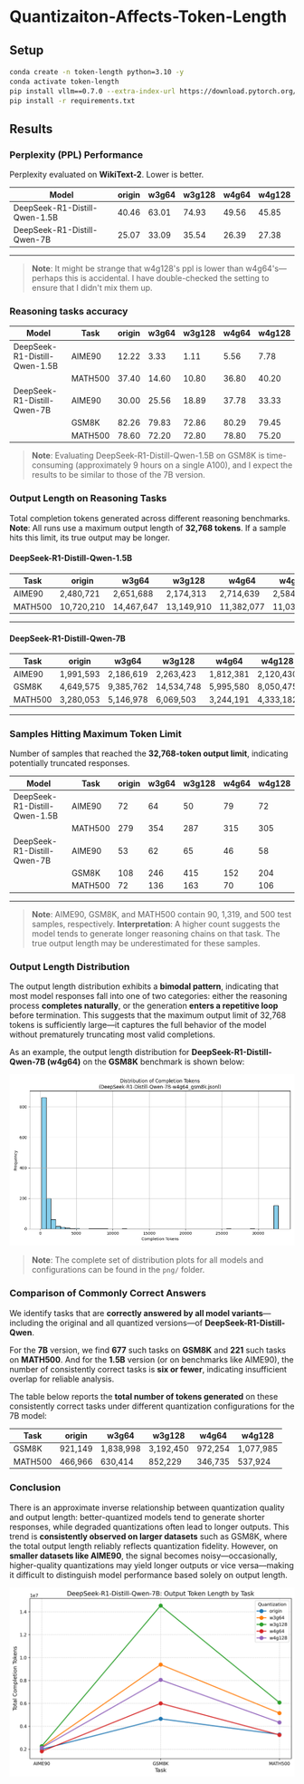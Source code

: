 # Quantizaiton-Affects-Token-Length
## Setup
```bash
conda create -n token-length python=3.10 -y
conda activate token-length
pip install vllm==0.7.0 --extra-index-url https://download.pytorch.org/whl/cu124
pip install -r requirements.txt
```
## Results

### Perplexity (PPL) Performance

Perplexity evaluated on **WikiText-2**. Lower is better.

| Model                         | origin | w3g64 | w3g128 | w4g64 | w4g128 |
| ----------------------------- | ------ | ----- | ------ | ----- | ------ |
| DeepSeek-R1-Distill-Qwen-1.5B | 40.46  | 63.01 | 74.93  | 49.56 | 45.85  |
| DeepSeek-R1-Distill-Qwen-7B   | 25.07  | 33.09 | 35.54  | 26.39 | 27.38  |

---

> **Note**: It might be strange that w4g128's ppl is lower than w4g64's—perhaps this is accidental. I have double-checked the setting to ensure that I didn't mix them up.

### Reasoning tasks accuracy

| Model                         | Task    | origin | w3g64 | w3g128 | w4g64 | w4g128 |
| ----------------------------- | ------- | ------ | ----- | ------ | ----- | ------ |
| DeepSeek-R1-Distill-Qwen-1.5B | AIME90  | 12.22  | 3.33  | 1.11   | 5.56  | 7.78   |
|                               | MATH500 | 37.40  | 14.60 | 10.80  | 36.80 | 40.20  |
| DeepSeek-R1-Distill-Qwen-7B   | AIME90  | 30.00  | 25.56 | 18.89  | 37.78 | 33.33  |
|                               | GSM8K   | 82.26  | 79.83 | 72.86  | 80.29 | 79.45  |
|                               | MATH500 | 78.60  | 72.20 | 72.80  | 78.80 | 75.20  |

> **Note**: Evaluating DeepSeek-R1-Distill-Qwen-1.5B on GSM8K is time-consuming (approximately 9 hours on a single A100), and I expect the results to be similar to those of the 7B version.

### Output Length on Reasoning Tasks

Total completion tokens generated across different reasoning benchmarks.  
**Note**: All runs use a maximum output length of **32,768 tokens**. If a sample hits this limit, its true output may be longer.

#### DeepSeek-R1-Distill-Qwen-1.5B

| Task    | origin     | w3g64      | w3g128     | w4g64      | w4g128     |
| ------- | ---------- | ---------- | ---------- | ---------- | ---------- |
| AIME90  | 2,480,721  | 2,651,688  | 2,174,313  | 2,714,639  | 2,584,694  |
| MATH500 | 10,720,210 | 14,467,647 | 13,149,910 | 11,382,077 | 11,032,043 |

---

#### DeepSeek-R1-Distill-Qwen-7B

| Task    | origin    | w3g64     | w3g128     | w4g64     | w4g128    |
| ------- | --------- | --------- | ---------- | --------- | --------- |
| AIME90  | 1,991,593 | 2,186,619 | 2,263,423  | 1,812,381 | 2,120,430 |
| GSM8K   | 4,649,575 | 9,385,762 | 14,534,748 | 5,995,580 | 8,050,475 |
| MATH500 | 3,280,053 | 5,146,978 | 6,069,503  | 3,244,191 | 4,333,182 |

---

### Samples Hitting Maximum Token Limit

Number of samples that reached the **32,768-token output limit**, indicating potentially truncated responses.

| Model                         | Task    | origin | w3g64 | w3g128 | w4g64 | w4g128 |
| ----------------------------- | ------- | ------ | ----- | ------ | ----- | ------ |
| DeepSeek-R1-Distill-Qwen-1.5B | AIME90  | 72     | 64    | 50     | 79    | 72     |
|                               | MATH500 | 279    | 354   | 287    | 315   | 305    |
| DeepSeek-R1-Distill-Qwen-7B   | AIME90  | 53     | 62    | 65     | 46    | 58     |
|                               | GSM8K   | 108    | 246   | 415    | 152   | 204    |
|                               | MATH500 | 72     | 136   | 163    | 70    | 106    |

---

> **Note**: AIME90, GSM8K, and MATH500 contain 90, 1,319, and 500 test samples, respectively.
> **Interpretation**: A higher count suggests the model tends to generate longer reasoning chains on that task. The true output length may be underestimated for these samples.

### Output Length Distribution

The output length distribution exhibits a **bimodal pattern**, indicating that most model responses fall into one of two categories: either the reasoning process **completes naturally**, or the generation **enters a repetitive loop** before termination. This suggests that the maximum output limit of 32,768 tokens is sufficiently large—it captures the full behavior of the model without prematurely truncating most valid completions.

As an example, the output length distribution for **DeepSeek-R1-Distill-Qwen-7B (w4g64)** on the **GSM8K** benchmark is shown below:

![Output length distribution for DeepSeek-R1-Distill-Qwen-7B-w4g64 on GSM8K](png/DeepSeek-R1-Distill-Qwen-7B-w4g64_gsm8k.png)

> **Note**: The complete set of distribution plots for all models and configurations can be found in the `png/` folder.

### Comparison of Commonly Correct Answers

We identify tasks that are **correctly answered by all model variants**—including the original and all quantized versions—of **DeepSeek-R1-Distill-Qwen**.  

For the **7B** version, we find **677** such tasks on **GSM8K** and **221** such tasks on **MATH500**. And for the **1.5B** version (or on benchmarks like AIME90), the number of consistently correct tasks is **six or fewer**, indicating insufficient overlap for reliable analysis.

The table below reports the **total number of tokens generated** on these consistently correct tasks under different quantization configurations for the 7B model:

| Task    | origin  | w3g64     | w3g128    | w4g64   | w4g128    |
| ------- | ------- | --------- | --------- | ------- | --------- |
| GSM8K   | 921,149 | 1,838,998 | 3,192,450 | 972,254 | 1,077,985 |
| MATH500 | 466,966 | 630,414   | 852,229   | 346,735 | 537,924   |

### Conclusion

There is an approximate inverse relationship between quantization quality and output length: better-quantized models tend to generate shorter responses, while degraded quantizations often lead to longer outputs. This trend is **consistently observed on larger datasets** such as GSM8K, where the total output length reliably reflects quantization fidelity. However, on **smaller datasets like AIME90**, the signal becomes noisy—occasionally, higher-quality quantizations may yield longer outputs or vice versa—making it difficult to distinguish model performance based solely on output length.

![Output token lengths across models](png/7b_output_tokens.png)